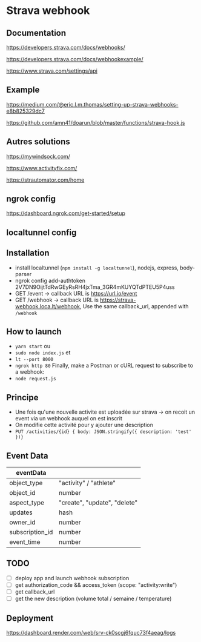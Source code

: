 # Strava webhook

## Documentation

https://developers.strava.com/docs/webhooks/

https://developers.strava.com/docs/webhookexample/

https://www.strava.com/settings/api

## Example

https://medium.com/@eric.l.m.thomas/setting-up-strava-webhooks-e8b825329dc7

https://github.com/amn41/doarun/blob/master/functions/strava-hook.js

## Autres solutions

https://mywindsock.com/

https://www.activityfix.com/

https://strautomator.com/home

## ngrok config

https://dashboard.ngrok.com/get-started/setup

## localtunnel config

## Installation

- install localtunnel (`npm install -g localtunnel`), nodejs, express, body-parser
- ngrok config add-authtoken 2V7DN9OijtTdRwGEyRsRH4jxTma_3GR4mKUYQTdPTEU5P4uss
- GET /event -> callback URL is https://url.io/event
- GET /webhook -> callback URL is https://strava-webhook.loca.lt/webhook, Use the same callback_url, appended with `/webhook`

## How to launch

- `yarn start` ou
- `sudo node index.js` et
- `lt --port 8000`
- `ngrok http 80`
  Finally, make a Postman or cURL request to subscribe to a webhook:
- `node request.js`

## Principe

- Une fois qu'une nouvelle activite est uploadée sur strava -> on recoit un event via un webhook auquel on est inscrit
- On modifie cette activité pour y ajouter une description
- `PUT /activities/{id} { body: JSON.stringify({ description: 'test' })}`

## Event Data

| eventData       |                              |
| --------------- | ---------------------------- |
| object_type     | "activity" / "athlete"       |
| object_id       | number                       |
| aspect_type     | "create", "update", "delete" |
| updates         | hash                         |
| owner_id        | number                       |
| subscription_id | number                       |
| event_time      | number                       |

## TODO

- [ ] deploy app and launch webhook subscription
- [ ] get authorization_code && access_token (scope: "activity:write")
- [ ] get callback_url
- [ ] get the new description (volume total / semaine / temperature)

## Deployment

https://dashboard.render.com/web/srv-ck0scgj6fquc73f4aeag/logs

